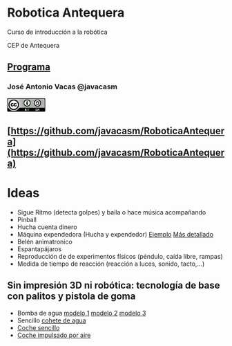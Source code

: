 # Robotica Antequera

Curso de introducción a la robótica

CEP de Antequera

## [Programa](./README.md)

### José Antonio Vacas @javacasm

![cc](./images/CCbySQ_88x31.png)

## [https://github.com/javacasm/RoboticaAntequera](https://github.com/javacasm/RoboticaAntequera)

# Ideas


* Sigue Ritmo (detecta golpes) y baila o hace música acompañando
* Pinball
* Hucha cuenta dinero
* Máquina expendedora (Hucha y expendedor) [Ejemplo](http://www.htxt.co.za/2017/01/17/make-a-diy-arduino-vending-machine-to-stop-yourself-from-snacking/) [Más detallado](https://www.youtube.com/watch?v=cQEomlhuyR8&t=166)
* Belén animatronico
* Espantapájaros
* Reproducción de de experimentos físicos (péndulo, caída libre, rampas)
* Medida de tiempo de reacción (reacción a luces, sonido, tacto,...)


## Sin impresión 3D ni robótica: tecnología de base con palitos y pistola de goma

* Bomba de agua [modelo 1](https://www.youtube.com/watch?v=cQEomlhuyR8&t=166) [modelo 2](https://www.youtube.com/watch?v=5dSnOFhTWHo) [modelo 3](https://www.youtube.com/watch?v=ZpwYPlIAN2I&t=3s)
* Sencillo [cohete de agua](https://www.youtube.com/watch?v=56v6cJryLvQ&t=186s)
* [Coche sencillo](https://www.youtube.com/watch?v=HwQL736JbKE&t=259s)
* [Coche impulsado por aire](https://www.youtube.com/watch?v=K4OCwpKnv0A&t=367s)
